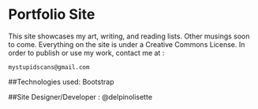 # Portfolio Site

This site showcases my art, writing, and reading lists. Other musings soon to come. Everything on the site is under a Creative Commons License. In order to publish or use my work, contact me at :

`mystupidscans@gmail.com`

##Technologies used:
Bootstrap


##Site Designer/Developer : @delpinolisette

